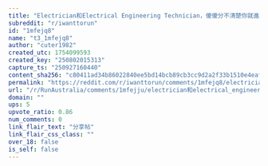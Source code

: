 ```yaml
---
title: "Electrician和Electrical Engineering Technician，傻傻分不清楚你就進坑了"
subreddit: "r/iwanttorun"
id: "1mfejq8"
name: "t3_1mfejq8"
author: "cuter1982"
created_utc: 1754099593
created_key: "250802015313"
capture_ts: "250927160440"
content_sha256: "c80411ad34b86022840ee5bd14bcb89cb3cc9d2a2f33b1510e4eafe57453b2b0"
permalink: "https://reddit.com/r/iwanttorun/comments/1mfejq8/electrician和electrical_engineering/"
url: "/r/RunAustralia/comments/1mfejju/electrician和electrical_engineering/"
domain: ""
ups: 5
upvote_ratio: 0.86
num_comments: 0
link_flair_text: "分享帖"
link_flair_css_class: ""
over_18: false
is_self: false
---
```


